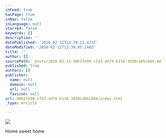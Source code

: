 ```yaml
---
inFeed: true
hasPage: true
inNav: false
inLanguage: null
starred: false
keywords: []
description: ''
datePublished: '2016-02-12T13:39:12.423Z'
dateModified: '2016-02-12T13:39:05.140Z'
title: ''
author: []
sourcePath: _posts/2016-02-11-d8b1fe90-cfd3-4d70-b116-3930ca6bc684.md
published: true
authors: []
publisher:
  name: null
  domain: null
  url: null
  favicon: null
url: d8b1fe90-cfd3-4d70-b116-3930ca6bc684/index.html
_type: Article

---
```

![](https://the-grid-user-content.s3-us-west-2.amazonaws.com/f7975c42-5d7a-45ce-b8f7-632012bb9e17.jpg)

Home sweet home